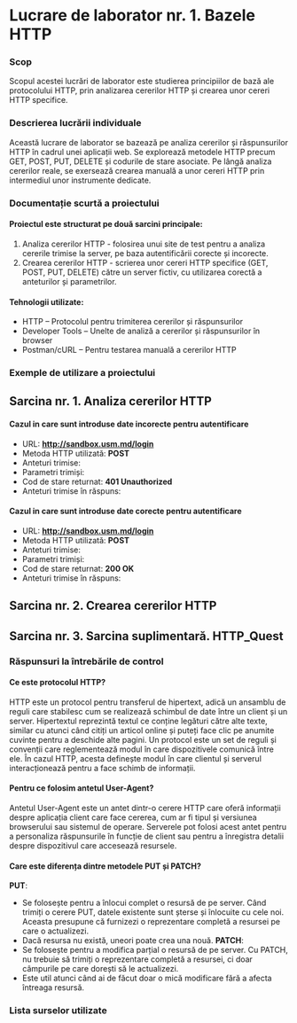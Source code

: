 # Lucrare de laborator nr. 1. Bazele HTTP

### Scop
Scopul acestei lucrări de laborator este studierea principiilor de bază ale protocolului HTTP, prin analizarea cererilor HTTP și crearea unor cereri HTTP specifice.

### Descrierea lucrării individuale
Această lucrare de laborator se bazează pe analiza cererilor și răspunsurilor HTTP în cadrul unei aplicații web. Se explorează metodele HTTP precum GET, POST, PUT, DELETE și codurile de stare asociate. Pe lângă analiza cererilor reale, se exersează crearea manuală a unor cereri HTTP prin intermediul unor instrumente dedicate.

### Documentație scurtă a proiectului
#### Proiectul este structurat pe două sarcini principale:
1.	Analiza cererilor HTTP - folosirea unui site de test pentru a analiza cererile trimise la server, pe baza autentificării corecte și incorecte.
2.	Crearea cererilor HTTP - scrierea unor cereri HTTP specifice (GET, POST, PUT, DELETE) către un server fictiv, cu utilizarea corectă a anteturilor și parametrilor.
#### Tehnologii utilizate:
 - HTTP – Protocolul pentru trimiterea cererilor și răspunsurilor
 - Developer Tools – Unelte de analiză a cererilor și răspunsurilor în browser
 - Postman/cURL – Pentru testarea manuală a cererilor HTTP


### Exemple de utilizare a proiectului
## Sarcina nr. 1. Analiza cererilor HTTP
#### Cazul in care sunt introduse date incorecte pentru autentificare
 - URL: **http://sandbox.usm.md/login**
 - Metoda HTTP utilizată: **POST**
 - Anteturi trimise: 
 - Parametri trimiși: 
 - Cod de stare returnat: **401 Unauthorized**
 - Anteturi trimise în răspuns:
#### Cazul in care sunt introduse date corecte pentru autentificare
 - URL: **http://sandbox.usm.md/login**
 - Metoda HTTP utilizată: **POST**
 - Anteturi trimise: 
 - Parametri trimiși: 
 - Cod de stare returnat: **200 OK**
 - Anteturi trimise în răspuns:

## Sarcina nr. 2. Crearea cererilor HTTP

## Sarcina nr. 3. Sarcina suplimentară. HTTP_Quest


### Răspunsuri la întrebările de control
#### Ce este protocolul HTTP?
HTTP este un protocol pentru transferul de hipertext, adică un ansamblu de reguli care stabilesc cum se realizează schimbul de date între un client și un server. Hipertextul reprezintă textul ce conține legături către alte texte, similar cu atunci când citiți un articol online și puteți face clic pe anumite cuvinte pentru a deschide alte pagini.
Un protocol este un set de reguli și convenții care reglementează modul în care dispozitivele comunică între ele. În cazul HTTP, acesta definește modul în care clientul și serverul interacționează pentru a face schimb de informații.
#### Pentru ce folosim antetul **User-Agent**?
Antetul User-Agent este un antet dintr-o cerere HTTP care oferă informații despre aplicația client care face cererea, cum ar fi tipul și versiunea browserului sau sistemul de operare. Serverele pot folosi acest antet pentru a personaliza răspunsurile în funcție de client sau pentru a înregistra detalii despre dispozitivul care accesează resursele.
#### Care este diferența dintre metodele **PUT** și **PATCH**?
**PUT**:
 - Se folosește pentru a înlocui complet o resursă de pe server. Când trimiți o cerere PUT, datele existente sunt șterse și înlocuite cu cele noi. Aceasta presupune că furnizezi o reprezentare completă a resursei pe care o actualizezi.
 - Dacă resursa nu există, uneori poate crea una nouă.
**PATCH**:
 - Se folosește pentru a modifica parțial o resursă de pe server. Cu PATCH, nu trebuie să trimiți o reprezentare completă a resursei, ci doar câmpurile pe care dorești să le actualizezi.
 - Este util atunci când ai de făcut doar o mică modificare fără a afecta întreaga resursă.

### Lista surselor utilizate
